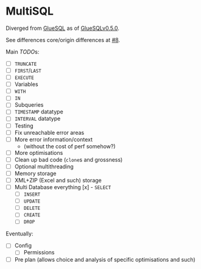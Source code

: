 # MultiSQL
Diverged from [GlueSQL](https://github.com/gluesql/gluesql) as of [GlueSQLv0.5.0](https://github.com/gluesql/gluesql/releases/tag/v0.5.0).

See differences core/origin differences at [#8](https://github.com/SyRis-Consulting/gluesql/pull/8).

Main *TODO*s:
- [ ] `TRUNCATE`
- [ ] `FIRST`/`LAST`
- [ ] `EXECUTE`
- [ ] Variables
- [ ] `WITH`
- [ ] `IN`
- [ ] Subqueries
- [ ] `TIMESTAMP` datatype
- [ ] `INTERVAL` datatype
- [ ] Testing
- [ ] Fix unreachable error areas
- [ ] More error information/context
	- (without the cost of perf somehow?)
- [ ] More optimisations
- [ ] Clean up bad code (`clone`s and grossness)
- [ ] Optional multithreading
- [ ] Memory storage
- [ ] XML+ZIP (Excel and such) storage
- [ ] Multi Database everything
	[x] - `SELECT`
	- [ ] `INSERT`
	- [ ] `UPDATE`
	- [ ] `DELETE`
	- [ ] `CREATE`
	- [ ] `DROP`

Eventually:
- [ ] Config
	- [ ] Permissions
- [ ] Pre plan (allows choice and analysis of specific optimisations and such)
